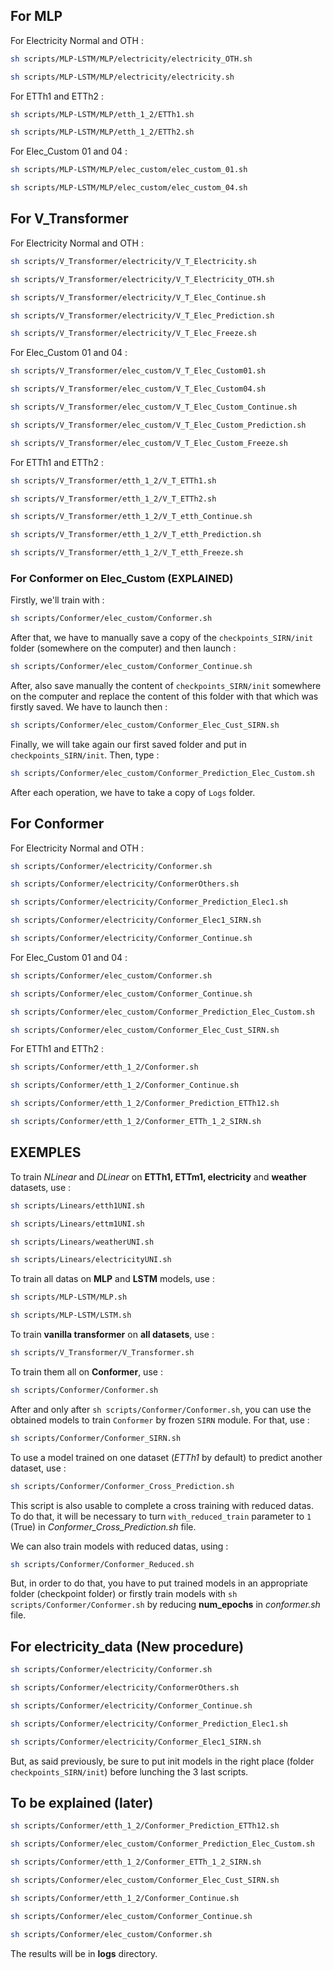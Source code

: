 ## For MLP
For Electricity Normal and OTH :
```sh
sh scripts/MLP-LSTM/MLP/electricity/electricity_OTH.sh

sh scripts/MLP-LSTM/MLP/electricity/electricity.sh
```
For ETTh1 and ETTh2 :
```sh
sh scripts/MLP-LSTM/MLP/etth_1_2/ETTh1.sh

sh scripts/MLP-LSTM/MLP/etth_1_2/ETTh2.sh
```
For Elec_Custom 01 and 04 :
```sh
sh scripts/MLP-LSTM/MLP/elec_custom/elec_custom_01.sh

sh scripts/MLP-LSTM/MLP/elec_custom/elec_custom_04.sh
```  
## For V_Transformer
For Electricity Normal and OTH :
```sh
sh scripts/V_Transformer/electricity/V_T_Electricity.sh

sh scripts/V_Transformer/electricity/V_T_Electricity_OTH.sh

sh scripts/V_Transformer/electricity/V_T_Elec_Continue.sh

sh scripts/V_Transformer/electricity/V_T_Elec_Prediction.sh

sh scripts/V_Transformer/electricity/V_T_Elec_Freeze.sh
```
For Elec_Custom 01 and 04 :
```sh
sh scripts/V_Transformer/elec_custom/V_T_Elec_Custom01.sh

sh scripts/V_Transformer/elec_custom/V_T_Elec_Custom04.sh

sh scripts/V_Transformer/elec_custom/V_T_Elec_Custom_Continue.sh

sh scripts/V_Transformer/elec_custom/V_T_Elec_Custom_Prediction.sh

sh scripts/V_Transformer/elec_custom/V_T_Elec_Custom_Freeze.sh
```
For ETTh1 and ETTh2 :
```sh
sh scripts/V_Transformer/etth_1_2/V_T_ETTh1.sh

sh scripts/V_Transformer/etth_1_2/V_T_ETTh2.sh

sh scripts/V_Transformer/etth_1_2/V_T_etth_Continue.sh

sh scripts/V_Transformer/etth_1_2/V_T_etth_Prediction.sh

sh scripts/V_Transformer/etth_1_2/V_T_etth_Freeze.sh
```

### For Conformer on Elec_Custom (EXPLAINED)
Firstly, we'll train with :
```sh
sh scripts/Conformer/elec_custom/Conformer.sh
```
After that, we have to manually save a copy of the `checkpoints_SIRN/init` folder (somewhere on the computer) and then launch :
```sh
sh scripts/Conformer/elec_custom/Conformer_Continue.sh
```

After, also save manually the content of `checkpoints_SIRN/init` somewhere on the computer and replace the content of this folder with that which was firstly saved. We have to launch then :
```sh
sh scripts/Conformer/elec_custom/Conformer_Elec_Cust_SIRN.sh
```
Finally, we will take again our first saved folder and put in `checkpoints_SIRN/init`. Then, type :
```sh
sh scripts/Conformer/elec_custom/Conformer_Prediction_Elec_Custom.sh
```
After each operation, we have to take a copy of `Logs` folder.

## For Conformer
For Electricity Normal and OTH :
```sh
sh scripts/Conformer/electricity/Conformer.sh

sh scripts/Conformer/electricity/ConformerOthers.sh

sh scripts/Conformer/electricity/Conformer_Prediction_Elec1.sh

sh scripts/Conformer/electricity/Conformer_Elec1_SIRN.sh

sh scripts/Conformer/electricity/Conformer_Continue.sh
```
For Elec_Custom 01 and 04 :
```sh
sh scripts/Conformer/elec_custom/Conformer.sh

sh scripts/Conformer/elec_custom/Conformer_Continue.sh

sh scripts/Conformer/elec_custom/Conformer_Prediction_Elec_Custom.sh

sh scripts/Conformer/elec_custom/Conformer_Elec_Cust_SIRN.sh
```
For ETTh1 and ETTh2 :
```sh
sh scripts/Conformer/etth_1_2/Conformer.sh

sh scripts/Conformer/etth_1_2/Conformer_Continue.sh

sh scripts/Conformer/etth_1_2/Conformer_Prediction_ETTh12.sh

sh scripts/Conformer/etth_1_2/Conformer_ETTh_1_2_SIRN.sh
```

## EXEMPLES
To train *NLinear* and *DLinear* on **ETTh1, ETTm1, electricity** and **weather** datasets, use :  
```sh
sh scripts/Linears/etth1UNI.sh

sh scripts/Linears/ettm1UNI.sh

sh scripts/Linears/weatherUNI.sh

sh scripts/Linears/electricityUNI.sh
```

To train all datas on **MLP** and **LSTM** models, use :
```sh
sh scripts/MLP-LSTM/MLP.sh

sh scripts/MLP-LSTM/LSTM.sh

```

To train **vanilla transformer** on **all datasets**, use :  
```sh
sh scripts/V_Transformer/V_Transformer.sh
```

To train them all on **Conformer**, use :
```sh
sh scripts/Conformer/Conformer.sh
```

After and only after `sh scripts/Conformer/Conformer.sh`, you can use the obtained models to train `Conformer` by frozen `SIRN` module. For that, use :
```sh
sh scripts/Conformer/Conformer_SIRN.sh
```

To use a model trained on one dataset (_ETTh1_ by default) to predict another dataset, use :
```sh
sh scripts/Conformer/Conformer_Cross_Prediction.sh
```  
This script is also usable to complete a cross training with reduced datas. To do that, it will be necessary to turn `with_reduced_train` parameter to `1` (True) in *Conformer_Cross_Prediction.sh* file.

We can also train models with reduced datas, using :
```sh
sh scripts/Conformer/Conformer_Reduced.sh
```  
But, in order to do that, you have to put trained models in an appropriate folder (checkpoint folder) or firstly train models with `sh scripts/Conformer/Conformer.sh` by reducing __num_epochs__ in *conformer.sh* file.

## For electricity_data (New procedure)
```sh
sh scripts/Conformer/electricity/Conformer.sh

sh scripts/Conformer/electricity/ConformerOthers.sh

sh scripts/Conformer/electricity/Conformer_Continue.sh

sh scripts/Conformer/electricity/Conformer_Prediction_Elec1.sh

sh scripts/Conformer/electricity/Conformer_Elec1_SIRN.sh
```

But, as said previously, be sure to put init models in the right place (folder `checkpoints_SIRN/init`) before lunching the 3 last scripts.

## To be explained (later)
```sh
sh scripts/Conformer/etth_1_2/Conformer_Prediction_ETTh12.sh

sh scripts/Conformer/elec_custom/Conformer_Prediction_Elec_Custom.sh

sh scripts/Conformer/etth_1_2/Conformer_ETTh_1_2_SIRN.sh

sh scripts/Conformer/elec_custom/Conformer_Elec_Cust_SIRN.sh

sh scripts/Conformer/etth_1_2/Conformer_Continue.sh

sh scripts/Conformer/elec_custom/Conformer_Continue.sh

sh scripts/Conformer/elec_custom/Conformer.sh
```

The results will be in **logs** directory.